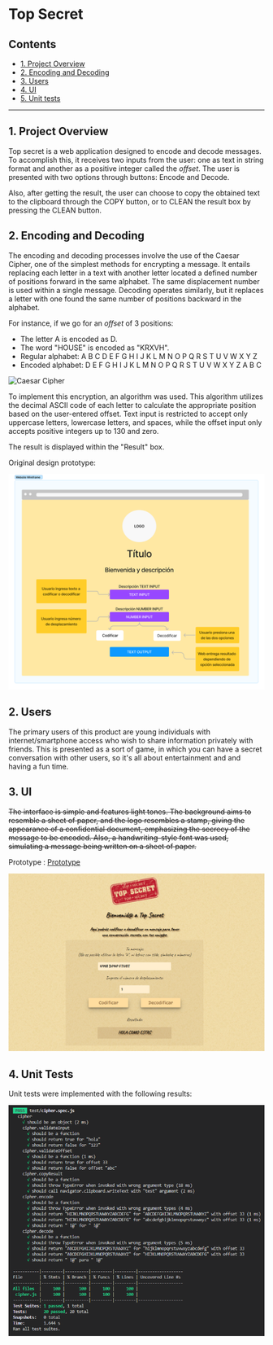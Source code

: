 # Top Secret

## Contents

* [1. Project Overview](#1-project-overview)
* [2. Encoding and Decoding](#2-encoding-and-decoding)
* [3. Users](#2-users)
* [4. UI](#3-ui)
* [5. Unit tests](#4-unit-tests)

***

## 1. Project Overview

Top secret is a web application designed to encode and decode messages.
To accomplish this, it receives two inputs from the user: one as text in
string format and another as a positive integer called the _offset_.
The user is presented with two options through buttons:
Encode and Decode.

Also, after getting the result, the user can choose to copy the obtained
text to the clipboard through the COPY button, or to CLEAN the result box
by pressing the CLEAN button.

## 2. Encoding and Decoding

The encoding and decoding processes involve the use of the Caesar Cipher,
one of the simplest methods for encrypting a message. It entails replacing
each letter in a text with another letter located a defined number of
positions forward in the same alphabet. The same displacement number is
used within a single message. Decoding operates similarly, but it replaces
a letter with one found the same number of positions backward in
the alphabet.

For instance, if we go for an _offset_ of 3 positions:

* The letter A is encoded as D.
* The word "HOUSE" is encoded as "KRXVH".
* Regular alphabet: A B C D E F G H I J K L M N O P Q R S T U V W X Y Z
* Encoded alphabet: D E F G H I J K L M N O P Q R S T U V W X Y Z A B C

![Caesar Cipher](https://upload.wikimedia.org/wikipedia/commons/thumb/2/2b/Caesar3.svg/2000px-Caesar3.svg.png)

To implement this encryption, an algorithm was used. This algorithm utilizes
the decimal ASCII code of each letter to calculate the appropriate position
based on the user-entered offset. Text input is restricted to accept only
uppercase letters, lowercase letters, and spaces, while the offset input
only accepts positive integers up to 130 and zero.

The result is displayed within the "Result" box.

Original design prototype:

![Project Prototype](https://github.com/sara-rioseco/DEV007-cipher/blob/main/src/assets/Prototipo1.png?raw=true)

## 2. Users

The primary users of this product are young individuals with internet/smartphone
access who wish to share information privately with friends. This is presented
as a sort of game, in which you can have a secret conversation with other users,
so it's all about entertainment and and having a fun time.

## 3. UI

~~The interface is simple and features light tones. The background aims to
resemble a sheet of paper, and the logo resembles a stamp, giving the
appearance of a confidential document, emphasizing the secrecy of the
message to be encoded. Also, a handwriting-style font was used, simulating
a message being written on a sheet of paper.~~

Prototype : [Prototype](https://www.figma.com/proto/ga5NaXlrktuCNs8KaJJoFh/Top-Secret?type=design&node-id=2-2&t=4lY8rNv0jwZdmlgx-1&scaling=min-zoom&page-id=0%3A1&mode=design)

![Final Design](https://github.com/sara-rioseco/DEV007-cipher/blob/main/src/assets/Proyecto1.png?raw=true)

## 4. Unit Tests

Unit tests were implemented with the following results:

![Unit Tests](https://github.com/sara-rioseco/DEV007-cipher/blob/main/src/assets/unit-tests.png?raw=true)
